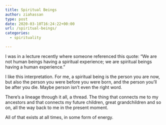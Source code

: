 ```yaml
---
title: Spiritual Beings
author: ziahassan
type: post
date: 2020-03-10T16:24:22+00:00
url: /spiritual-beings/
categories:
  - spirituality

---
```

I was in a lecture recently where someone referenced this quote: “We are not human beings having a spiritual experience; we are spiritual beings having a human experience.&#8221;

I like this interpretation. For me, a spiritual being is the person you are now, but also the person you were before you were born, and the person you’ll be after you die. Maybe person isn’t even the right word.

There’s a lineage through it all, a thread. The thing that connects me to my ancestors and that connects my future children, great grandchildren and so on, all the way back to me in the present moment. 

All of that exists at all times, in some form of energy.